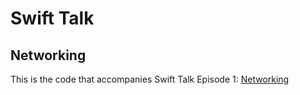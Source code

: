 # Swift Talk
## Networking

This is the code that accompanies Swift Talk Episode 1: [Networking](https://talk.objc.io/episodes/S01E01-networking)